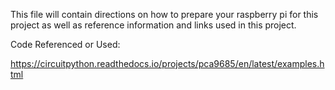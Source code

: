 This file will contain directions on how to prepare your raspberry pi for this project as well as reference information and links used in this project.



Code Referenced or Used:

https://circuitpython.readthedocs.io/projects/pca9685/en/latest/examples.html

